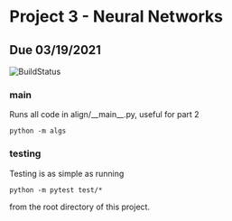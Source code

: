 # Project 3 - Neural Networks
## Due 03/19/2021

![BuildStatus](https://github.com/ucsf-bmi-203-2021/Project3/workflows/HW3/badge.svg?event=push)

### main
Runs all code in align/\_\_main\_\_.py, useful for part 2
```
python -m algs
```

### testing
Testing is as simple as running
```
python -m pytest test/*
```
from the root directory of this project.
